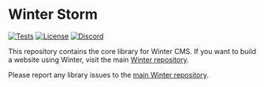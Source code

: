 Winter Storm
=======

[![Tests](https://img.shields.io/github/actions/workflow/status/wintercms/storm/tests.yml?branch=develop&label=tests&style=flat-square)](https://github.com/wintercms/storm/actions)
[![License](https://img.shields.io/github/license/wintercms/storm?label=open%20source&style=flat-square)](https://packagist.org/packages/winter/storm)
[![Discord](https://img.shields.io/discord/816852513684193281?label=discord&style=flat-square)](https://discord.gg/D5MFSPH6Ux)

This repository contains the core library for Winter CMS. If you want to build a website using Winter, visit the main [Winter repository](https://github.com/wintercms/winter).

Please report any library issues to the [main Winter repository](https://github.com/wintercms/winter/issues/new/choose).
